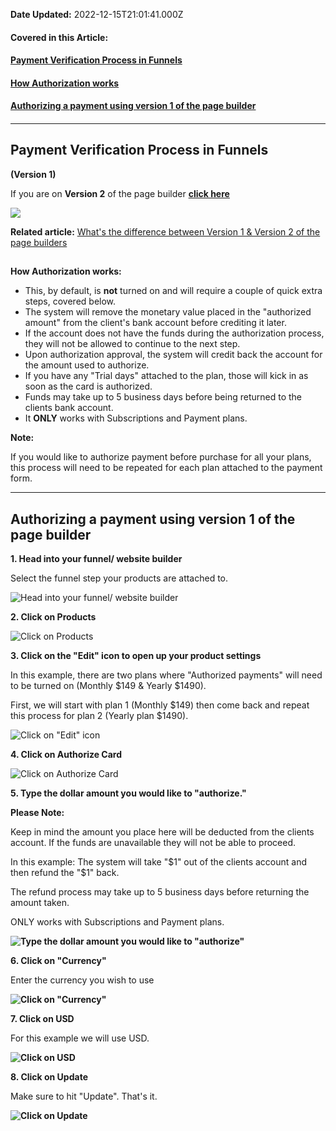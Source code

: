 **Date Updated:** 2022-12-15T21:01:41.000Z

#### **Covered in this Article:**

#### [Payment Verification Process in Funnels](#Payment-Verification-Process-in-Funnels)

#### [How Authorization works](#How-Authorization-works%3A)

#### [Authorizing a payment using version 1 of the page builder](#Authorizing-a-payment-using-version-1-of-the-page-builder)

####   

---

## **Payment Verification Process in Funnels**

**(Version 1)**
  
  
If you are on **Version 2** of the page builder **[click here](https://help.gohighlevel.com/en/support/solutions/articles/48001204216)**

![](https://s3.amazonaws.com/cdn.freshdesk.com/data/helpdesk/attachments/production/48169690339/original/2maBDOymhv5gWVjaWPt_fG8P3CrL4siOlA.png?1639169983) 

**Related article:** [What's the difference between Version 1 & Version 2 of the page builders](https://help.gohighlevel.com/en/support/solutions/articles/48001204164)

  
##   
**How Authorization works:**

  
* This, by default, is **not** turned on and will require a couple of quick extra steps, covered below.
* The system will remove the monetary value placed in the "authorized amount" from the client's bank account before crediting it later.
* If the account does not have the funds during the authorization process, they will not be allowed to continue to the next step.
* Upon authorization approval, the system will credit back the account for the amount used to authorize.
* If you have any "Trial days" attached to the plan, those will kick in as soon as the card is authorized.
* Funds may take up to 5 business days before being returned to the clients bank account.
* It **ONLY** works with Subscriptions and Payment plans.

**Note:** 

If you would like to authorize payment before purchase for all your plans, this process will need to be repeated for each plan attached to the payment form.
  
  
---

  
## **Authorizing a payment using version 1 of the page builder**

  
**1\. Head into your funnel/ website builder**

Select the funnel step your products are attached to.

  
![Head into your funnel/ website builder](https://s3.amazonaws.com/cdn.freshdesk.com/data/helpdesk/attachments/production/48169672788/original/l8GQglGuJt3NPHjETWSy2omUIINM88u38w.png?1639164055)
  
  
**2\. Click on Products**  
  
![Click on Products](https://s3.amazonaws.com/cdn.freshdesk.com/data/helpdesk/attachments/production/48170294110/original/dCwuHTpl0LNldTH6I2ddx6tsKKqWeEdoKQ.png?1639418585)
  
  
**3\. Click on the "Edit" icon to open up your product settings**

  
In this example, there are two plans where "Authorized payments" will need to be turned on (Monthly $149 & Yearly $1490).  
  
First, we will start with plan 1 (Monthly $149) then come back and repeat this process for plan 2 (Yearly plan $1490).

  
![Click on "Edit" icon](https://s3.amazonaws.com/cdn.freshdesk.com/data/helpdesk/attachments/production/48169264569/original/eq8HbysR5MrGBCRiyc94ySS7bduxPM0vuw.png?1639079911)
  
  
**4\. Click on Authorize Card**

  
![Click on Authorize Card](https://s3.amazonaws.com/cdn.freshdesk.com/data/helpdesk/attachments/production/48169264570/original/mjPTbeR8JIFf7RsfkK5LPDoFmRlUY1Jtjw.png?1639079912)
  
  
**5\. Type the dollar amount you would like to "authorize."**

  
**Please Note:**

Keep in mind the amount you place here will be deducted from the clients account. If the funds are unavailable they will not be able to proceed.   
  
In this example: The system will take "$1" out of the clients account and then refund the "$1" back.   
  
The refund process may take up to 5 business days before returning the amount taken.   
  
ONLY works with Subscriptions and Payment plans.

**![Type the dollar amount you would like to "authorize"](https://s3.amazonaws.com/cdn.freshdesk.com/data/helpdesk/attachments/production/48169264568/original/qbp9jhC5kQASNQo7Nh_mW-kkTdxHEAzTIg.png?1639079911)**

**6\. Click on "Currency"**

Enter the currency you wish to use

**![Click on "Currency"](https://s3.amazonaws.com/cdn.freshdesk.com/data/helpdesk/attachments/production/48169264556/original/5DSrcStrBXoKO42FtMK5r97HVZHVW1tK6g.png?1639079911)**

**7\. Click on USD**

For this example we will use USD.

**![Click on USD](https://s3.amazonaws.com/cdn.freshdesk.com/data/helpdesk/attachments/production/48169264555/original/almER3wHyCICG_sDoH2G4z5iVMd13lJ0eg.png?1639079910)**

**8\. Click on Update**

Make sure to hit "Update". That's it.  
  
**![Click on Update](https://s3.amazonaws.com/cdn.freshdesk.com/data/helpdesk/attachments/production/48169264552/original/mGgjT5ICn2nqvXEvKiIXv_7KAL4BosVryg.png?1639079910)**

## 

  
